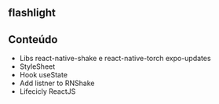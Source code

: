 ## flashlight

<h2>Conteúdo</h2>

<ul>
    <li>Libs react-native-shake e react-native-torch expo-updates</li>
    <li>StyleSheet</li>
    <li>Hook useState</li>
    <li>Add listner to RNShake</li>
    <li>Lifecicly ReactJS</li>
</ul>
